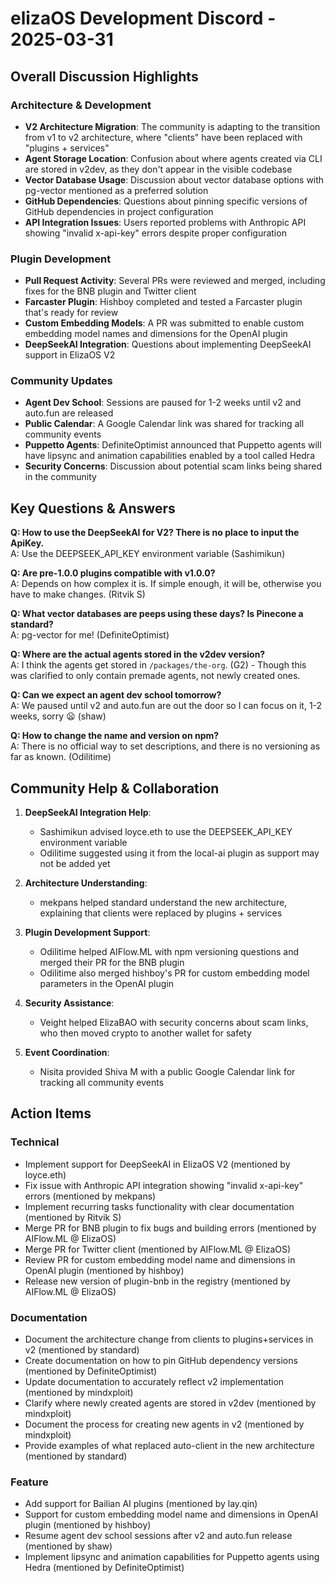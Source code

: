 # elizaOS Development Discord - 2025-03-31

## Overall Discussion Highlights

### Architecture & Development
- **V2 Architecture Migration**: The community is adapting to the transition from v1 to v2 architecture, where "clients" have been replaced with "plugins + services"
- **Agent Storage Location**: Confusion about where agents created via CLI are stored in v2dev, as they don't appear in the visible codebase
- **Vector Database Usage**: Discussion about vector database options with pg-vector mentioned as a preferred solution
- **GitHub Dependencies**: Questions about pinning specific versions of GitHub dependencies in project configuration
- **API Integration Issues**: Users reported problems with Anthropic API showing "invalid x-api-key" errors despite proper configuration

### Plugin Development
- **Pull Request Activity**: Several PRs were reviewed and merged, including fixes for the BNB plugin and Twitter client
- **Farcaster Plugin**: Hishboy completed and tested a Farcaster plugin that's ready for review
- **Custom Embedding Models**: A PR was submitted to enable custom embedding model names and dimensions for the OpenAI plugin
- **DeepSeekAI Integration**: Questions about implementing DeepSeekAI support in ElizaOS V2

### Community Updates
- **Agent Dev School**: Sessions are paused for 1-2 weeks until v2 and auto.fun are released
- **Public Calendar**: A Google Calendar link was shared for tracking all community events
- **Puppetto Agents**: DefiniteOptimist announced that Puppetto agents will have lipsync and animation capabilities enabled by a tool called Hedra
- **Security Concerns**: Discussion about potential scam links being shared in the community

## Key Questions & Answers

**Q: How to use the DeepSeekAI for V2? There is no place to input the ApiKey.**  
A: Use the DEEPSEEK_API_KEY environment variable (Sashimikun)

**Q: Are pre-1.0.0 plugins compatible with v1.0.0?**  
A: Depends on how complex it is. If simple enough, it will be, otherwise you have to make changes. (Ritvik S)

**Q: What vector databases are peeps using these days? Is Pinecone a standard?**  
A: pg-vector for me! (DefiniteOptimist)

**Q: Where are the actual agents stored in the v2dev version?**  
A: I think the agents get stored in `/packages/the-org`. (G2) - Though this was clarified to only contain premade agents, not newly created ones.

**Q: Can we expect an agent dev school tomorrow?**  
A: We paused until v2 and auto.fun are out the door so I can focus on it, 1-2 weeks, sorry 😦 (shaw)

**Q: How to change the name and version on npm?**  
A: There is no official way to set descriptions, and there is no versioning as far as known. (Odilitime)

## Community Help & Collaboration

1. **DeepSeekAI Integration Help**:
   - Sashimikun advised loyce.eth to use the DEEPSEEK_API_KEY environment variable
   - Odilitime suggested using it from the local-ai plugin as support may not be added yet

2. **Architecture Understanding**:
   - mekpans helped standard understand the new architecture, explaining that clients were replaced by plugins + services

3. **Plugin Development Support**:
   - Odilitime helped AIFlow.ML with npm versioning questions and merged their PR for the BNB plugin
   - Odilitime also merged hishboy's PR for custom embedding model parameters in the OpenAI plugin

4. **Security Assistance**:
   - Veight helped ElizaBAO with security concerns about scam links, who then moved crypto to another wallet for safety

5. **Event Coordination**:
   - Nisita provided Shiva M with a public Google Calendar link for tracking all community events

## Action Items

### Technical
- Implement support for DeepSeekAI in ElizaOS V2 (mentioned by loyce.eth)
- Fix issue with Anthropic API integration showing "invalid x-api-key" errors (mentioned by mekpans)
- Implement recurring tasks functionality with clear documentation (mentioned by Ritvik S)
- Merge PR for BNB plugin to fix bugs and building errors (mentioned by AIFlow.ML @ ElizaOS)
- Merge PR for Twitter client (mentioned by AIFlow.ML @ ElizaOS)
- Review PR for custom embedding model name and dimensions in OpenAI plugin (mentioned by hishboy)
- Release new version of plugin-bnb in the registry (mentioned by AIFlow.ML @ ElizaOS)

### Documentation
- Document the architecture change from clients to plugins+services in v2 (mentioned by standard)
- Create documentation on how to pin GitHub dependency versions (mentioned by DefiniteOptimist)
- Update documentation to accurately reflect v2 implementation (mentioned by mindxploit)
- Clarify where newly created agents are stored in v2dev (mentioned by mindxploit)
- Document the process for creating new agents in v2 (mentioned by mindxploit)
- Provide examples of what replaced auto-client in the new architecture (mentioned by standard)

### Feature
- Add support for Bailian AI plugins (mentioned by lay.qin)
- Support for custom embedding model name and dimensions in OpenAI plugin (mentioned by hishboy)
- Resume agent dev school sessions after v2 and auto.fun release (mentioned by shaw)
- Implement lipsync and animation capabilities for Puppetto agents using Hedra (mentioned by DefiniteOptimist)
